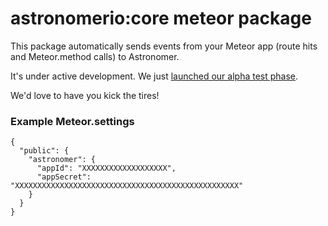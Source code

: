 # astronomerio:core meteor package

This package automatically sends events from your Meteor app (route hits and Meteor.method calls) to Astronomer. 

It's under active development. We just [launched our alpha test phase](http://docs.astronomer.io/#alpha-test-process).

We'd love to have you kick the tires!

### Example Meteor.settings
```
{
  "public": {
    "astronomer": {
      "appId": "XXXXXXXXXXXXXXXXXXX",
      "appSecret": "XXXXXXXXXXXXXXXXXXXXXXXXXXXXXXXXXXXXXXXXXXXXXXXXXX"
    }
  }
}
```
